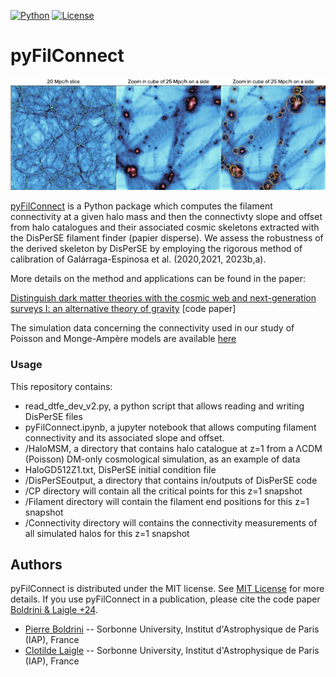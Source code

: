 
[![Python](https://img.shields.io/badge/python-3.8.2-blue.svg)](https://python.org)
[![License](https://img.shields.io/badge/License-MIT-blue.svg)](https://choosealicense.com/licenses/mit/)

# pyFilConnect


<p align="center">
  <img src="visu.001.jpeg">
</p>

[pyFilConnect](https://github.com/Blackholan/pyMWGCprogen) is a Python package which computes the filament connectivity at a given halo mass and then the connectivty slope and offset from halo catalogues and their associated cosmic skeletons extracted with the DisPerSE filament finder (papier disperse). We assess the robustness of the derived skeleton by DisPerSE by employing the rigorous method of calibration of Galárraga-Espinosa et al. (2020,2021, 2023b,a).

More details on the method and applications can be found in the paper:

[Distinguish dark matter theories with the cosmic web and next-generation surveys I: an alternative theory of gravity](https://arxiv.org/abs/2402.04837) [code paper]

The simulation data concerning the connectivity used in our study of Poisson and Monge-Ampère models are available [here](https://arxiv.org/abs/2402.04837)

### Usage

This repository contains: 

* read_dtfe_dev_v2.py, a python script that allows reading and writing DisPerSE files
* pyFilConnect.ipynb, a jupyter notebook that allows computing filament connectivity and its associated slope and offset. 
* /HaloMSM, a directory that contains halo catalogue at z=1 from a &Lambda;CDM (Poisson) DM-only cosmological simulation, as an example of data
* HaloGD512Z1.txt, DisPerSE initial condition file
* /DisPerSEoutput, a directory that contains in/outputs of DisPerSE code
* /CP directory will contain all the critical points for this z=1 snapshot
* /Filament directory will contain the filament end positions for this z=1 snapshot
* /Connectivity directory will contains the connectivity measurements of all simulated halos for this z=1 snapshot

## Authors

pyFilConnect is distributed under the MIT license. See [MIT License](https://en.wikipedia.org/wiki/MIT_License) for more details. 
If you use pyFilConnect in a publication, please cite the code paper [Boldrini & Laigle +24](https://arxiv.org/abs/2402.04837).

* [Pierre Boldrini](mailto:boldrini@iap.fr) -- Sorbonne University, Institut d'Astrophysique de Paris (IAP), France
* [Clotilde Laigle](mailto:laigle@iap.fr) -- Sorbonne University, Institut d'Astrophysique de Paris (IAP), France

